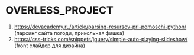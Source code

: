 # OVERLESS_PROJECT
1. https://devacademy.ru/article/parsing-resursov-pri-pomoschi-python/ (парсинг сайта погоди, прикольная фишка)
2. https://css-tricks.com/snippets/jquery/simple-auto-playing-slideshow/ (front слайдер для дизайна)
